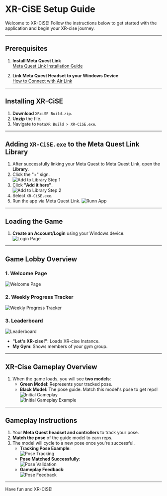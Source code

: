 # XR-CiSE Setup Guide

Welcome to XR-CiSE! Follow the instructions below to get started with the application and begin your XR-cise journey.

---

## Prerequisites

1. **Install Meta Quest Link**  
   [Meta Quest Link Installation Guide](https://www.meta.com/help/quest/articles/headsets-and-accessories/oculus-rift-s/install-app-for-link/)

2. **Link Meta Quest Headset to your Windows Device**  
   [How to Connect with Air Link](https://www.meta.com/help/quest/articles/headsets-and-accessories/oculus-link/connect-with-air-link/)

---

## Installing XR-CiSE

1. **Download** `XRciSE Build.zip`.  
2. **Unzip** the file.  
3. Navigate to `MetaXR Build > XR-CiSE.exe`.

---

## Adding `XR-CiSE.exe` to the Meta Quest Link Library

1. After successfully linking your Meta Quest to Meta Quest Link, open the **Library**.  
2. Click the "+" sign.  
   ![Add to Library Step 1](Images/metaquestlink-addtolib.png)  
3. Click **"Add it here"**.  
   ![Add to Library Step 2](Images/metaquestlink-addtolib2.png)  
4. Select `XR-CiSE.exe`.  
5. Run the app via Meta Quest Link.
   ![Runn App](Images/metaquestlink-apps.png)  
---

## Loading the Game

1. **Create an Account/Login** using your Windows device.  
   ![Login Page](Images/login.png)  

---

## Game Lobby Overview

### 1. **Welcome Page**  
   ![Welcome Page](Images/welcome-page.png)  

### 2. **Weekly Progress Tracker**  
   ![Weekly Progress Tracker](Images/weekly-progress.png)  

### 3. **Leaderboard**  
   ![Leaderboard](Images/leaderboard.png)  
   - **"Let's XR-cise!"**: Loads XR-cise Instance.  
   - **My Gym**: Shows members of your gym group.  

---

## XR-Cise Gameplay Overview

1. When the game loads, you will see **two models**:  
   - **Green Model**: Represents your tracked pose.  
   - **Black Model**: The pose guide. Match this model's pose to get reps!  
   ![Initial Gameplay](Images/gameplay-initial.png)  
   ![Initial Gameplay Example](Images/gameplay-initial2.png)  

---

## Gameplay Instructions

1. Your **Meta Quest headset and controllers** to track your pose.  
2. **Match the pose** of the guide model to earn reps.  
3. The model will cycle to a new pose once you're successful.  
   - **Tracking Pose Example**:  
     ![Pose Tracking](Images/gameplay-tracking.png)  
   - **Pose Matched Successfully**:  
     ![Pose Validation](Images/gameplay-valid.png)  
   - **Gameplay Feedback**:  
     ![Pose Feedback](Images/gameplay-feedback.png)  

---

Have fun and XR-CiSE!

